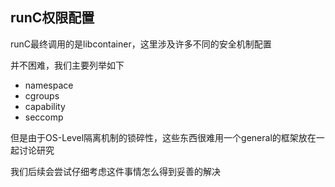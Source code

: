 ## runC权限配置
runC最终调用的是libcontainer，这里涉及许多不同的安全机制配置

并不困难，我们主要列举如下
- namespace
- cgroups
- capability
- seccomp

但是由于OS-Level隔离机制的锁碎性，这些东西很难用一个general的框架放在一起讨论研究

我们后续会尝试仔细考虑这件事情怎么得到妥善的解决